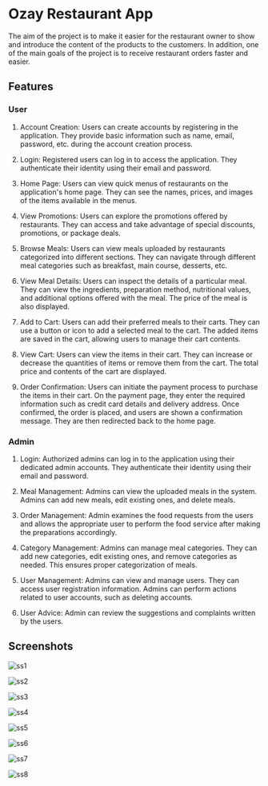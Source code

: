 
# Ozay Restaurant App

The aim of the project is to make it easier for the restaurant owner to show and introduce the content of the products to the customers. In addition, one of the main goals of the project is to receive restaurant orders faster and easier.


## Features
### User 

1) Account Creation: Users can create accounts by registering in the application. They provide basic information such as name, email, password, etc. during the account creation process.

2. Login: Registered users can log in to access the application. They authenticate their identity using their email and password.

3. Home Page: Users can view quick menus of restaurants on the application's home page. They can see the names, prices, and images of the items available in the menus.

4. View Promotions: Users can explore the promotions offered by restaurants. They can access and take advantage of special discounts, promotions, or package deals.

5. Browse Meals: Users can view meals uploaded by restaurants categorized into different sections. They can navigate through different meal categories such as breakfast, main course, desserts, etc.

6. View Meal Details: Users can inspect the details of a particular meal. They can view the ingredients, preparation method, nutritional values, and additional options offered with the meal. The price of the meal is also displayed.

7. Add to Cart: Users can add their preferred meals to their carts. They can use a button or icon to add a selected meal to the cart. The added items are saved in the cart, allowing users to manage their cart contents.

8. View Cart: Users can view the items in their cart. They can increase or decrease the quantities of items or remove them from the cart. The total price and contents of the cart are displayed.

9. Order Confirmation: Users can initiate the payment process to purchase the items in their cart. On the payment page, they enter the required information such as credit card details and delivery address. Once confirmed, the order is placed, and users are shown a confirmation message. They are then redirected back to the home page.

### Admin

1. Login: Authorized admins can log in to the application using their dedicated admin accounts. They authenticate their identity using their email and password.

2. Meal Management: Admins can view the uploaded meals in the system.  Admins can add new meals, edit existing ones, and delete meals.

3. Order Management: Admin examines the food requests from the users and allows the appropriate user to perform the food service after making the preparations accordingly.

4. Category Management: Admins can manage meal categories. They can add new categories, edit existing ones, and remove categories as needed. This ensures proper categorization of meals.

5. User Management: Admins can view and manage users. They can access user registration information. Admins can perform actions related to user accounts, such as deleting accounts.

6. User Advice: Admin can review the suggestions and complaints written by the users.


## Screenshots

![ss1](https://github.com/furkanayyildiz/readme/assets/59210754/ae3e2da6-d6cd-4192-ade8-20c81947944c)

![ss2](https://github.com/furkanayyildiz/readme/assets/59210754/484a17b0-62eb-4269-8ed2-5633935048fe)

![ss3](https://github.com/furkanayyildiz/readme/assets/59210754/1fe08b9b-08cb-4b8f-a8d2-b42540532221)

![ss4](https://github.com/furkanayyildiz/readme/assets/59210754/9f953773-f22b-44e5-bdf3-e9641f7aabe5)

![ss5](https://github.com/furkanayyildiz/readme/assets/59210754/71a3497b-71a1-4d31-a93b-718b1d33d03f)

![ss6](https://github.com/furkanayyildiz/readme/assets/59210754/2a077605-7beb-4788-9183-b1b5e2e95497)

![ss7](https://github.com/furkanayyildiz/readme/assets/59210754/49194f20-160e-43c5-b59c-c829e2b83e9b)

![ss8](https://github.com/furkanayyildiz/readme/assets/59210754/39a86462-fb3c-4eea-862c-568872418736)
